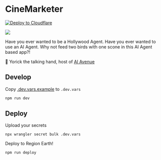 # CineMarketer

[![Deploy to Cloudflare](https://deploy.workers.cloudflare.com/button)](https://deploy.workers.cloudflare.com/?url=https://github.com/craigsdennis/aiave-cinemarketer)

[<img src="https://img.youtube.com/vi/mb8mLXovmKA/0.jpg">](https://youtu.be/mb8mLXovmKA "Build a Movie Marketing Simulator AI Agent | AI Ave Ep 3 Tutorial
")

Have you ever wanted to be a Hollywood Agent. Have you ever wanted to use an AI Agent. Why not feed two birds with one scone in this AI Agent based app?!

🧡 Yorick the talking hand, host of [AI Avenue](https://aiavenue.show)

## Develop

Copy [.dev.vars.example](./.dev.vars.example) to `.dev.vars`

```bash
npm run dev
```

## Deploy

Upload your secrets

```
npx wrangler secret bulk .dev.vars
```

Deploy to Region Earth!

```bash
npm run deploy
```